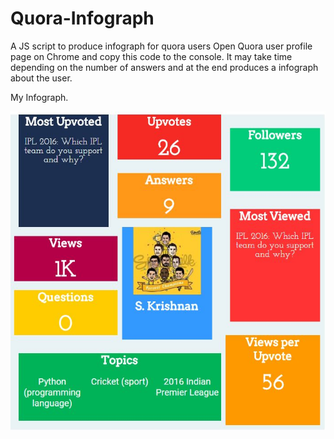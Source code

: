 # Quora-Infograph
A JS script to produce infograph for quora users
Open Quora user profile page on Chrome and copy this code to the console.
It may take time depending on the number of answers and at the end produces a infograph about the user.

My Infograph.


![alt tag](krishnan.JPG)
